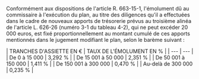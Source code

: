 Conformément aux dispositions de l'article R. 663-15-1, l'émolument dû au commissaire à l'exécution du plan, au titre des diligences qu'il a effectuées dans le cadre de nouveaux apports de trésorerie prévus au troisième alinéa de l'article L. 626-26 (numéro 3-1 du tableau 4-2), qui ne peut excéder 20 000 euros, est fixé proportionnellement au montant cumulé de ces apports mentionnés dans le jugement modifiant le plan, selon le barème suivant :


  



| 
TRANCHES D'ASSIETTE EN € | 
TAUX DE L'ÉMOLUMENT EN % |
| --- | --- |
| 
De 0 à 15 000 | 
3,292 % |
| 
De 15 001 à 50 000 | 
2,351 % |
| 
De 50 001 à 150 000 | 
1,411 % |
| 
De 150 001 à 300 000 | 
0,470 % |
| 
Au-delà de 300 000 | 
0,235 % |


  


  




